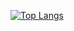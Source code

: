 [![Top Langs](https://github-readme-stats.vercel.app/api/top_langs/?username=xxx-2203&layout=compact)](https://github.com/xxx-2203)
